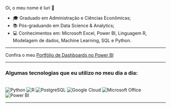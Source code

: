 Oi, o meu nome é Iuri 👋

- 🎓 Graduado em Administração e Ciências Econômicas;
- 📚 Pós-graduando em Data Science & Analytics;
- 💻 Conhecimentos em: Microsoft Excel, Power BI, Linguagem R, Modelagem de dados, Machine Learning, SQL e Python.

<hr>

Confira o meu <a href="https://sites.google.com/view/iurialbuquerque/">Portfólio de Dashboards no Power BI</a>

<hr>

### Algumas tecnologias que eu utilizo no meu dia a dia:

<div style="display: inline_block"><br>
  <img align="center" alt= "Python" src="https://img.shields.io/badge/Python-3776AB?style=for-the-badge&logo=python&logoColor=white"/>
  <img align="center" alt= "R" src="https://img.shields.io/badge/R-276DC3?style=for-the-badge&logo=r&logoColor=white"/>
  <img align="center" alt= "PostgreSQL" src="https://img.shields.io/badge/PostgreSQL-316192?style=for-the-badge&logo=postgresql&logoColor=white"/>  
    <img align="center" alt= "Google Cloud" src="https://img.shields.io/badge/Google_Cloud-4285F4?style=for-the-badge&logo=google-cloud&logoColor=white"/> 
    <img align="center" alt= "Microsoft Office" src="https://img.shields.io/badge/Microsoft_Office-D83B01?style=for-the-badge&logo=microsoft-office&logoColor=white"/> 
<img align="center" alt= "Power BI" src="https://img.shields.io/badge/PowerBI-F2C811?style=for-the-badge&logo=Power%20BI&logoColor=white"/> 


<hr>
<!--
**iurialb/iurialb** is a ✨ _special_ ✨ repository because its `README.md` (this file) appears on your GitHub profile.
